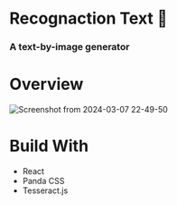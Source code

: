 # Recognaction Text 📸

### A text-by-image generator

# Overview
![Screenshot from 2024-03-07 22-49-50](https://github.com/MatheoFernando/Recognaction-Text/assets/124298977/4114b18c-ec8d-42a6-836e-711052a39556)


# Build With
- React
- Panda CSS
- Tesseract.js
  
